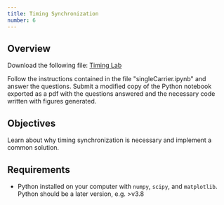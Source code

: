 ```yaml
---
title: Timing Synchronization
number: 6
---
```


## Overview
Download the following file: <a href="{% link files/Timing Lab.zip %}" download>Timing Lab</a>

Follow the instructions contained in the file "singleCarrier.ipynb" and answer the questions. Submit a modified copy of the Python notebook exported as a pdf with the questions answered and the necessary code written with figures generated.

## Objectives
Learn about why timing synchronization is necessary and implement a common solution.

## Requirements
- Python installed on your computer with `numpy`, `scipy`, and `matplotlib`. Python should be a later version, e.g. >v3.8
